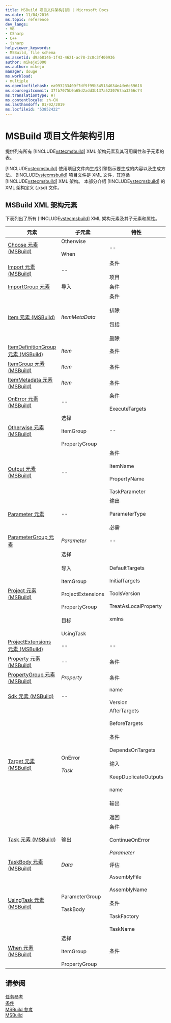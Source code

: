 ```yaml
---
title: MSBuild 项目文件架构引用 | Microsoft Docs
ms.date: 11/04/2016
ms.topic: reference
dev_langs:
- VB
- CSharp
- C++
- jsharp
helpviewer_keywords:
- MSBuild, file schema
ms.assetid: d9a68146-1f43-4621-ac78-2c8c3f400936
author: mikejo5000
ms.author: mikejo
manager: douge
ms.workload:
- multiple
ms.openlocfilehash: ea993233409f7df9f99b345184634e4de6e59618
ms.sourcegitcommit: 37fb7075b0a65d2add3b137a5230767aa3266c74
ms.translationtype: HT
ms.contentlocale: zh-CN
ms.lasthandoff: 01/02/2019
ms.locfileid: "53852422"
---
```

# <a name="msbuild-project-file-schema-reference"></a>MSBuild 项目文件架构引用
提供列有所有 [!INCLUDE[vstecmsbuild](../extensibility/internals/includes/vstecmsbuild_md.md)] XML 架构元素及其可用属性和子元素的表。  
  
 [!INCLUDE[vstecmsbuild](../extensibility/internals/includes/vstecmsbuild_md.md)] 使用项目文件向生成引擎指示要生成的内容以及生成方法。 [!INCLUDE[vstecmsbuild](../extensibility/internals/includes/vstecmsbuild_md.md)] 项目文件是 XML 文件，其遵循 [!INCLUDE[vstecmsbuild](../extensibility/internals/includes/vstecmsbuild_md.md)] XML 架构。 本部分介绍 [!INCLUDE[vstecmsbuild](../extensibility/internals/includes/vstecmsbuild_md.md)] 的 XML 架构定义 (.xsd) 文件。  
  
## <a name="msbuild-xml-schema-elements"></a>MSBuild XML 架构元素  
 下表列出了所有 [!INCLUDE[vstecmsbuild](../extensibility/internals/includes/vstecmsbuild_md.md)] XML 架构元素及其子元素和属性。  
  
|元素|子元素|特性|  
|-------------|--------------------|----------------|  
|[Choose 元素 (MSBuild)](../msbuild/choose-element-msbuild.md)|Otherwise<br /><br /> When|--|  
|[Import 元素 (MSBuild)](../msbuild/import-element-msbuild.md)|--|条件<br /><br /> 项目|  
|[ImportGroup 元素](../msbuild/importgroup-element.md)|导入|条件|  
|[Item 元素 (MSBuild)](../msbuild/item-element-msbuild.md)|*ItemMetaData*|条件<br /><br /> 排除<br /><br /> 包括<br /><br /> 删除|  
|[ItemDefinitionGroup 元素 (MSBuild)](../msbuild/itemdefinitiongroup-element-msbuild.md)|*Item*|条件|  
|[ItemGroup 元素 (MSBuild)](../msbuild/itemgroup-element-msbuild.md)|*Item*|条件|  
|[ItemMetadata 元素 (MSBuild)](../msbuild/itemmetadata-element-msbuild.md)|*Item*|条件|  
|[OnError 元素 (MSBuild)](../msbuild/onerror-element-msbuild.md)|--|条件<br /><br /> ExecuteTargets|  
|[Otherwise 元素 (MSBuild)](../msbuild/otherwise-element-msbuild.md)|选择<br /><br /> ItemGroup<br /><br /> PropertyGroup|--|  
|[Output 元素 (MSBuild)](../msbuild/output-element-msbuild.md)|--|条件<br /><br /> ItemName<br /><br /> PropertyName<br /><br /> TaskParameter|  
|[Parameter 元素](../msbuild/parameter-element.md)|--|输出<br /><br /> ParameterType<br /><br /> 必需|  
|[ParameterGroup 元素](../msbuild/parametergroup-element.md)|*Parameter*|--|  
|[Project 元素 (MSBuild)](../msbuild/project-element-msbuild.md)|选择<br /><br /> 导入<br /><br /> ItemGroup<br /><br /> ProjectExtensions<br /><br /> PropertyGroup<br /><br /> 目标<br /><br /> UsingTask|DefaultTargets<br /><br /> InitialTargets<br /><br /> ToolsVersion<br /><br /> TreatAsLocalProperty<br /><br /> xmlns|  
|[ProjectExtensions 元素 (MSBuild)](../msbuild/projectextensions-element-msbuild.md)|--|--|  
|[Property 元素 (MSBuild)](../msbuild/property-element-msbuild.md)|--|条件|  
|[PropertyGroup 元素 (MSBuild)](../msbuild/propertygroup-element-msbuild.md)|*Property*|条件|  
|[Sdk 元素 (MSBuild)](../msbuild/sdk-element-msbuild.md)|--|name<br /><br /> Version|  
|[Target 元素 (MSBuild)](../msbuild/target-element-msbuild.md)|OnError<br /><br /> *Task*|AfterTargets<br /><br /> BeforeTargets<br /><br /> 条件<br /><br /> DependsOnTargets<br /><br /> 输入<br /><br /> KeepDuplicateOutputs<br /><br /> name<br /><br /> 输出<br /><br /> 返回|  
|[Task 元素 (MSBuild)](../msbuild/task-element-msbuild.md)|输出|条件<br /><br /> ContinueOnError<br /><br /> *Parameter*|  
|[TaskBody 元素 (MSBuild)](../msbuild/taskbody-element-msbuild.md)|*Data*|评估|  
|[UsingTask 元素 (MSBuild)](../msbuild/usingtask-element-msbuild.md)|ParameterGroup<br /><br /> TaskBody|AssemblyFile<br /><br /> AssemblyName<br /><br /> 条件<br /><br /> TaskFactory<br /><br /> TaskName|  
|[When 元素 (MSBuild)](../msbuild/when-element-msbuild.md)|选择<br /><br /> ItemGroup<br /><br /> PropertyGroup|条件|  
  
## <a name="see-also"></a>请参阅  
 [任务参考](../msbuild/msbuild-task-reference.md)   
 [条件](../msbuild/msbuild-conditions.md)   
 [MSBuild 参考](../msbuild/msbuild-reference.md)  
 [MSBuild](../msbuild/msbuild.md)
